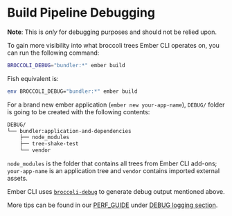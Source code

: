 # Build Pipeline Debugging

**Note**: This is _only_ for debugging purposes and should not be relied upon.

To gain more visibility into what broccoli trees Ember CLI operates on, you can run the following command:

```sh
BROCCOLI_DEBUG="bundler:*" ember build
```

Fish equivalent is:

```sh
env BROCCOLI_DEBUG="bundler:*" ember build
```

For a brand new ember application (`ember new your-app-name`), `DEBUG/` folder is going to be created with the following contents:

```sh
DEBUG/
└── bundler:application-and-dependencies
    ├── node_modules
    ├── tree-shake-test
    └── vendor
```

`node_modules` is the folder that contains all trees from Ember CLI add-ons;
`your-app-name` is an application tree and `vendor` contains imported external assets.

Ember CLI uses [`broccoli-debug`](https://github.com/broccolijs/broccoli-debug/) to generate debug output mentioned above.

More tips can be found in our [PERF_GUIDE](https://github.com/ember-cli/ember-cli/blob/master/PERF_GUIDE.md)
under [DEBUG logging section](https://github.com/ember-cli/ember-cli/blob/master/PERF_GUIDE.md#debug-logging).
